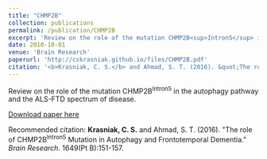 ```yaml
---
title: "CHMP2B"
collection: publications
permalink: /publication/CHMP2B
excerpt: 'Review on the role of the mutation CHMP2B<sup>Intron5</sup> in the autophagy pathway and the ALS-FTD spectrum of disease'
date: 2010-10-01
venue: 'Brain Research'
paperurl: 'http://cskrasniak.github.io/files/CHMP2B.pdf'
citation: '<b>Krasniak, C. S.</b> and Ahmad, S. T. (2016). &quot;The role of CHMP2B<sup>Intron5</sup> Mutation in Autophagy and Frontotemporal Dementia.&quot; <i>Brain Research</i>. 1(2).'
---
```

Review on the role of the mutation CHMP2B<sup>Intron5</sup> in the autophagy pathway and the ALS-FTD spectrum of disease.

[Download paper here](http://cskrasniak.github.io/files/CHMP2B.pdf)

Recommended citation: <b>Krasniak, C. S.</b> and Ahmad, S. T. (2016). "The role of CHMP2B<sup>Intron5</sup> Mutation in Autophagy and Frontotemporal Dementia." <i>Brain Research</i>. 1649(Pt B):151-157.